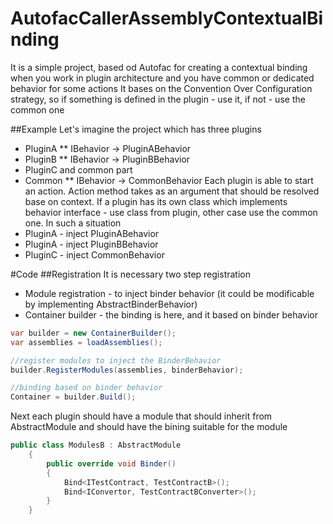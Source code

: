 # AutofacCallerAssemblyContextualBinding
It is a simple project, based od Autofac for creating a contextual binding when you work in plugin architecture and you have common or dedicated behavior for some actions
It bases on the Convention Over Configuration strategy, so if something is defined in the plugin - use it, if not - use the common one

##Example
Let's imagine the project which has three plugins
* PluginA
** IBehavior -> PluginABehavior 
* PluginB
** IBehavior -> PluginBBehavior 
* PluginC
and common part
* Common
** IBehavior -> CommonBehavior 
Each plugin is able to start an action. Action method takes as an argument that should be resolved base on context. If a plugin has its own class which implements behavior interface - use class from plugin, other case use the common one.
In such a situation
* PluginA - inject PluginABehavior
* PluginA - inject PluginBBehavior
* PluginC - inject CommonBehavior 

#Code
##Registration
It is necessary two step registration 
* Module registration - to inject binder behavior (it could be modificable by implementing AbstractBinderBehavior)
* Container builder - the binding is here, and it based on binder behavior
```csharp
var builder = new ContainerBuilder();
var assemblies = loadAssemblies();

//register modules to inject the BinderBehavior
builder.RegisterModules(assemblies, binderBehavior);

//binding based on binder behavior
Container = builder.Build();
```
Next each plugin should have a module that should inherit from AbstractModule and should have the bining suitable for the module

```csharp
public class ModulesB : AbstractModule
    {
        public override void Binder()
        {
            Bind<ITestContract, TestContractB>();
            Bind<IConvertor, TestContractBConverter>();
        }
    }
 ```